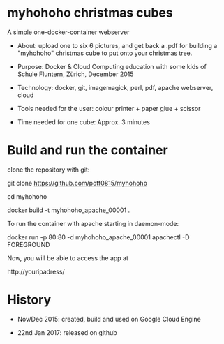 # myhohoho christmas cubes

A simple one-docker-container webserver

- About:
upload one to six 6 pictures, and get back a .pdf for building a "myhohoho" christmas cube to put onto your christmas tree.

- Purpose:
Docker & Cloud Computing education with some kids of Schule Fluntern, Zürich, December 2015

- Technology:
docker, git, imagemagick, perl, pdf, apache webserver, cloud

- Tools needed for the user:
colour printer + paper glue + scissor

- Time needed for one cube:
Approx. 3 minutes

# Build and run the container

clone the repository with git:

git clone https://github.com/potf0815/myhohoho

cd myhohoho

docker build -t myhohoho_apache_00001 .

To run the container with apache starting in daemon-mode:

docker run -p 80:80 -d myhohoho_apache_00001 apachectl -D FOREGROUND

Now, you will be able to access the app at

http://youripadress/

# History
- Nov/Dec 2015:
created, build and used on Google Cloud Engine

- 22nd Jan 2017:
released on github

 
